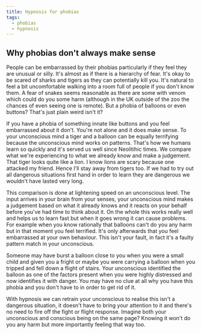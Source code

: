 ```yaml
---
title: Hypnosis for phobias
tags:
  - phobias
  - hypnosis
---
```

## Why phobias don't always make sense

People can be embarrassed by their phobias particularly if they feel they are unusual or silly. It's almost as if there is a hierarchy of fear. It's okay to be scared of sharks and tigers as they can potentially kill you. It's natural to feel a bit uncomfortable walking into a room full of people if you don't know them. A fear of snakes seems reasonable as there are some with venom which could do you some harm (although in the UK outside of the zoo the chances of even seeing one is remote). But a phobia of balloons or even buttons? That's just plain weird isn't it?



If you have a phobia of something innate like buttons and you feel embarrassed about it don't. You're not alone and it does make sense. To your unconscious mind a tiger and a balloon can be equally terrifying because the unconscious mind works on patterns. That's how we humans learn so quickly and it's served us well since Neolitihic times. We compare what we're experiencing to what we already know and make a judgement. That tiger looks quite like a lion. I know lions are scary because one attacked my friend. Hence I'll stay away from tigers too. If we had to try out all dangerous situations first hand in order to learn they are dangerous we wouldn't have lasted very long. 



This comparison is done at lightening speed on an unconscious level. The input arrives in your brain from your senses, your unconscious mind makes a judgement based on what it already knows and it reacts on your behalf before you've had time to think about it. On the whole this works really well and helps us to learn fast but when it goes wrong it can cause problems. For example when you know rationally that balloons can't do you any harm but in that moment you feel terrified. It's only afterwards that you feel embarrassed at your own behaviour. This isn't your fault, in fact it's a faulty pattern match in your unconscious.



Someone may have burst a balloon close to you when you were a small child and given you a fright or maybe you were carrying a balloon when you tripped and fell down a flight of stairs. Your unconscious identified the balloon as one of the factors present when you were highly distressed and now identifies it with danger. You may have no clue at all why you have this phobia and you don't have to in order to get rid of it. 



With hypnosis we can retrain your unconscious to realise this isn't a dangerous situation, it doesn't have to bring  your attention to it and there's no need to fire off the fight or flight response. Imagine both your unconscious and conscious being on the same page? Knowing it won't do you any harm but more importantly feeling that way too.

